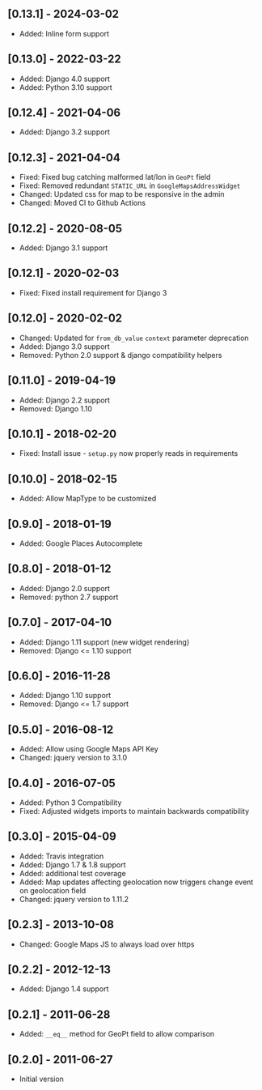 ## [0.13.1] - 2024-03-02
 - Added: Inline form support

## [0.13.0] - 2022-03-22
 - Added: Django 4.0 support
 - Added: Python 3.10 support

## [0.12.4] - 2021-04-06
 - Added: Django 3.2 support

## [0.12.3] - 2021-04-04
 - Fixed: Fixed bug catching malformed lat/lon in `GeoPt` field
 - Fixed: Removed redundant `STATIC_URL` in `GoogleMapsAddressWidget`
 - Changed: Updated css for map to be responsive in the admin
 - Changed: Moved CI to Github Actions

## [0.12.2] - 2020-08-05
 - Added: Django 3.1 support

## [0.12.1] - 2020-02-03
 - Fixed: Fixed install requirement for Django 3
 
## [0.12.0] - 2020-02-02
 - Changed: Updated for `from_db_value` `context` parameter deprecation
 - Added: Django 3.0 support
 - Removed: Python 2.0 support & django compatibility helpers

## [0.11.0] - 2019-04-19
 - Added: Django 2.2 support
 - Removed: Django 1.10

## [0.10.1] - 2018-02-20
 - Fixed: Install issue - `setup.py` now properly reads in requirements

## [0.10.0] - 2018-02-15
 - Added: Allow MapType to be customized
 
## [0.9.0] - 2018-01-19
 - Added: Google Places Autocomplete
 
## [0.8.0] - 2018-01-12
 - Added: Django 2.0 support
 - Removed: python 2.7 support
 
## [0.7.0] - 2017-04-10
 - Added: Django 1.11 support (new widget rendering)
 - Removed: Django <= 1.10 support

## [0.6.0] - 2016-11-28
 - Added: Django 1.10 support
 - Removed: Django <= 1.7 support

## [0.5.0] - 2016-08-12
 - Added: Allow using Google Maps API Key
 - Changed: jquery version to 3.1.0

## [0.4.0] - 2016-07-05
 - Added: Python 3 Compatibility
 - Fixed: Adjusted widgets imports to maintain backwards compatibility 
 
## [0.3.0] - 2015-04-09
 - Added: Travis integration
 - Added: Django 1.7 & 1.8 support
 - Added: additional test coverage
 - Added: Map updates affecting geolocation now triggers change event on geolocation field
 - Changed: jquery version to 1.11.2

## [0.2.3] - 2013-10-08
 - Changed: Google Maps JS to always load over https
 
## [0.2.2] - 2012-12-13
 - Added: Django 1.4 support
 
## [0.2.1] - 2011-06-28
 - Added: `__eq__` method for GeoPt field to allow comparison 
 
## [0.2.0] - 2011-06-27 
 - Initial version

   
